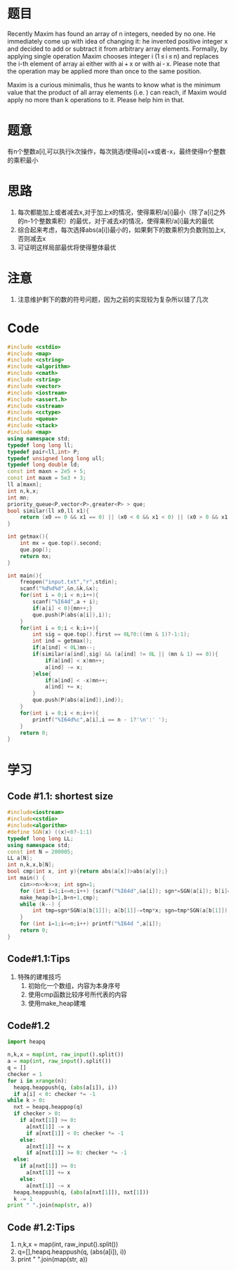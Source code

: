 # 题目
Recently Maxim has found an array of n integers, needed by no one. He immediately come up with idea of changing it: he invented positive integer x and decided to add or subtract it from arbitrary array elements. Formally, by applying single operation Maxim chooses integer i (1 ≤ i ≤ n) and replaces the i-th element of array ai either with ai + x or with ai - x. Please note that the operation may be applied more than once to the same position.

Maxim is a curious minimalis, thus he wants to know what is the minimum value that the product of all array elements (i.e. ) can reach, if Maxim would apply no more than k operations to it. Please help him in that.
# 题意
有n个整数a[i],可以执行k次操作，每次挑选i使得a[i]+x或者-x，最终使得n个整数的乘积最小
# 思路
1. 每次都能加上或者减去x,对于加上x的情况，使得乘积/a[i]最小（除了a[i]之外的n-1个整数乘积）的最优，对于减去x的情况，使得乘积/a[i]最大的最优
2. 综合起来考虑，每次选择abs(a[i])最小的，如果剩下的数乘积为负数则加上x,否则减去x
3. 可证明这样局部最优将使得整体最优
# 注意
1. 注意维护剩下的数的符号问题，因为之前的实现较为复杂所以错了几次
# Code
```c++
#include <cstdio>
#include <map>
#include <cstring>
#include <algorithm>
#include <cmath>
#include <string>
#include <vector>
#include <iostream>
#include <assert.h>
#include <sstream>
#include <cctype>
#include <queue>
#include <stack>
#include <map>
using namespace std;
typedef long long ll;
typedef pair<ll,int> P;
typedef unsigned long long ull;
typedef long double ld;
const int maxn = 2e5 + 5;
const int maxm = 5e3 + 3;
ll a[maxn];
int n,k,x;
int mn;
priority_queue<P,vector<P>,greater<P> > que;
bool similar(ll x0,ll x1){
    return (x0 == 0 && x1 == 0) || (x0 < 0 && x1 < 0) || (x0 > 0 && x1 > 0);
}

int getmax(){
    int mx = que.top().second;
    que.pop();
    return mx;
}

int main(){
    freopen("input.txt","r",stdin);
    scanf("%d%d%d",&n,&k,&x);
    for(int i = 0;i < n;i++){
        scanf("%I64d",a + i);
        if(a[i] < 0){mn++;}
        que.push(P(abs(a[i]),i));
    }
    for(int i = 0;i < k;i++){
        int sig = que.top().first == 0L?0:((mn & 1)?-1:1);
        int ind = getmax();
        if(a[ind] < 0L)mn--;
        if(similar(a[ind],sig) && (a[ind] != 0L || (mn & 1) == 0)){
            if(a[ind] < x)mn++;
            a[ind] -= x;
        }else{
            if(a[ind] < -x)mn++;
            a[ind] += x;
        }
        que.push(P(abs(a[ind]),ind));
    }
    for(int i = 0;i < n;i++){
        printf("%I64d%c",a[i],i == n - 1?'\n':' ');
    }
    return 0;
}

```
# 学习
## Code #1.1: shortest size
```c++
#include<iostream>
#include<cstdio>
#include<algorithm>
#define SGN(x) ((x)<0?-1:1) 
typedef long long LL;
using namespace std;
const int N = 200005;
LL a[N];
int n,k,x,b[N];
bool cmp(int x, int y){return abs(a[x])>abs(a[y]);}
int main() {
	cin>>n>>k>>x; int sgn=1;
	for (int i=1;i<=n;i++) {scanf("%I64d",&a[i]); sgn*=SGN(a[i]); b[i]=i;}
	make_heap(b+1,b+n+1,cmp);
	while (k--) {
		int tmp=sgn*SGN(a[b[1]]); a[b[1]]-=tmp*x; sgn=tmp*SGN(a[b[1]]); pop_heap(b+1,b+n+1,cmp); push_heap(b+1,b+n+1,cmp);
	}
	for (int i=1;i<=n;i++) printf("%I64d ",a[i]);
	return 0;
}
```
## Code#1.1:Tips
1. 特殊的建堆技巧
    1. 初始化一个数组，内容为本身序号
    2. 使用cmp函数比较序号所代表的内容
    3. 使用make_heap建堆
## Code#1.2
```python
import heapq

n,k,x = map(int, raw_input().split())
a = map(int, raw_input().split())
q = []
checker = 1
for i in xrange(n):
  heapq.heappush(q, (abs(a[i]), i))
  if a[i] < 0: checker *= -1
while k > 0:
  nxt = heapq.heappop(q)
  if checker > 0:
    if a[nxt[1]] >= 0:
      a[nxt[1]] -= x
      if a[nxt[1]] < 0: checker *= -1
    else:
      a[nxt[1]] += x
      if a[nxt[1]] >= 0: checker *= -1
  else:
    if a[nxt[1]] >= 0:
      a[nxt[1]] += x
    else:
      a[nxt[1]] -= x
  heapq.heappush(q, (abs(a[nxt[1]]), nxt[1]))
  k -= 1
print " ".join(map(str, a))
```
## Code #1.2:Tips
1. n,k,x = map(int, raw_input().split())
2. q=[],heapq.heappush(q, (abs(a[i]), i))
3. print " ".join(map(str, a))
